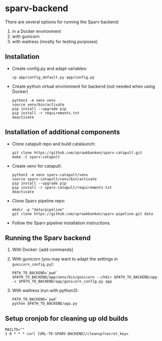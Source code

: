 # sparv-backend

There are several options for running the Sparv backend:

1. in a Docker environment
2. with gunicorn
3. with waitress (mostly for testing purposes)

## Installation

* Create config.py and adapt variables:
    ```
    cp app/config_default.py app/config.py
    ```

* Create python virtual environment for backend (not needed when using Docker)
    ```
    python3 -m venv venv
    source venv/bin/activate
    pip install --upgrade pip
    pip install -r requirements.txt
    deactivate
    ```

## Installation of additional components

* Clone catapult repo and build catalaunch:
    ```
    git clone https://github.com/spraakbanken/sparv-catapult.git
    make -C sparv-catapult
    ```

* Create venv for catapult:
    ```
    python3 -m venv sparv-catapult/venv
    source sparv-catapult/venv/bin/activate
    pip install --upgrade pip
    pip install -r sparv-catapult/requirements.txt
    deactivate
    ```

* Clone Sparv pipeline repo:
    ```
    mkdir -p "data/pipeline"
    git clone https://github.com/spraakbanken/sparv-pipeline.git data
    ```
* Follow the Sparv pipeline installation instructions.

## Running the Sparv backend

1. With Docker:
    [add commands]

2. With gunicorn (you may want to adapt the settings in `gunicorn_config.py`):

    ```
    PATH_TO_BACKEND=`pwd`
    $PATH_TO_BACKEND/app/venv/bin/gunicorn --chdir $PATH_TO_BACKEND/app -c $PATH_TO_BACKEND/app/gunicorn_config.py app
    ```

3. With waitress (run with python3):
    ```
    PATH_TO_BACKEND=`pwd`
    python $PATH_TO_BACKEND/app.py
    ```

## Setup cronjob for cleaning up old builds

```
MAILTO=""
1 0 * * * curl [URL-TO-SPARV-BACKEND]/cleanup?secret_key=
```
